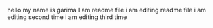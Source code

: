 hello my name is garima
I am readme file
i am editing readme file
i am editing second time
i am editing third time
